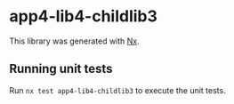 # app4-lib4-childlib3

This library was generated with [Nx](https://nx.dev).

## Running unit tests

Run `nx test app4-lib4-childlib3` to execute the unit tests.
